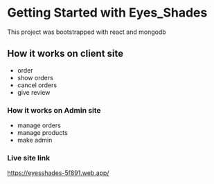 # Getting Started with Eyes_Shades

This project was bootstrapped with react and mongodb 

## How it works on client site 

- order
- show orders
- cancel orders 
- give review


### How it works on Admin site 

- manage orders
- manage products
- make admin 

### Live site link 
https://eyesshades-5f891.web.app/


